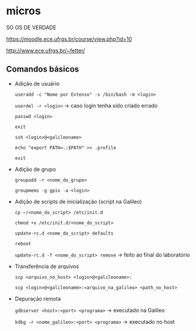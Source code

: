 # micros
SO OS DE VERDADE

https://moodle.ece.ufrgs.br/course/view.php?id=10

http://www.ece.ufrgs.br/~fetter/


## Comandos básicos
* Adição de usuário

  `useradd -c "Nome por Extenso" -s /bin/bash -m <login>`
  
  `userdel -r <login>` -> caso login tenha sido criado errado
  
  `passwd <login>`
  
  `exit`
  
  `ssh <login>@<galileoname>`
  
  `echo "export PATH=.:$PATH" >> .profile`
  
  `exit`

* Adição de grupo

  `groupadd -r <nome_do_grupo>`
  
  `groupmems -g gpio -a <login>`

* Adição de scripts de inicialização (script na Galileo)

  `cp ~/<nome_do_script> /etc/init.d`
  
  `chmod +x /etc/init.d/<nome_do_script>`
  
  `update-rc.d <nome_do_script> defaults`
  
  `reboot`
  
  `update-rc.d -f <nome_do_script> remove` -> feito ao final do laboratório

* Transferência de arquivos

  `scp <arquivo_no_host> <login>@<galileoname>:`
  
  `scp <login>@<galileoname>:<arquivo_na_galileo> <path_no_host>`
  
* Depuração remota

  `gdbserver <host>:<port> <programa>` -> executado na Galileo
  
  `kdbg -r <nome_galileo>:<port> <programa>` -> executado no host
  
